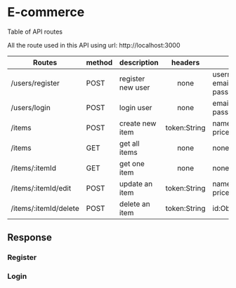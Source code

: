 # E-commerce

Table of API routes

All the route used in this API using url: http://localhost:3000

| Routes  | method  | description  | headers  | body  | request  |
|---|---|---|:-:|---|---|
| /users/register  | POST  | register new user  | none  | username:String<br>email:String<br>password:String  | body  |
| /users/login  | POST  | login user  | none  | email:String<br>password:String  | body  |
| /items  | POST  | create new item  | token:String  | name:String<br>price:Number<br>  | body  |
| /items  | GET  | get all items  | none  | none  | none  |
| /items/:itemId  | GET  | get one item  | none  | none  | params  |
| /items/:itemId/edit  | POST  | update an item  | token:String  | name:String<br>price:Number  | body,params  |
| /items/:itemId/delete  | POST  | delete an item  | token:String  | id:Object  | body,params  |

## Response

### Register
### Login